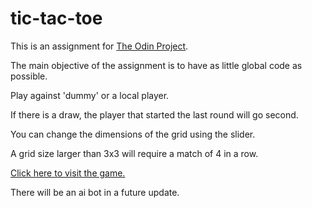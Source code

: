 # tic-tac-toe
This is an assignment for [The Odin Project](https://www.theodinproject.com/lessons/node-path-javascript-tic-tac-toe).

The main objective of the assignment is to have as little global code as possible.

Play against 'dummy' or a local player.

If there is a draw, the player that started the last round will go second.

You can change the dimensions of the grid using the slider. 

A grid size larger than 3x3 will require a match of 4 in a row.

[Click here to visit the game.](https://syrupsandwich.github.io/tic-tac-toe/)

There will be an ai bot in a future update.
